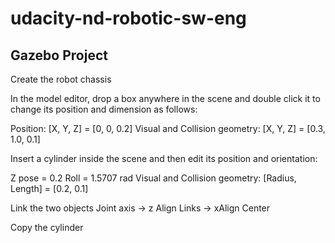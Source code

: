 # udacity-nd-robotic-sw-eng

## Gazebo Project

Create the robot chassis

In the model editor, drop a box anywhere in the scene and double click it to change its position and dimension as follows: 

Position: [X, Y, Z] = [0, 0, 0.2]
Visual and Collision geometry: [X, Y, Z] = [0.3, 1.0, 0.1]


Insert a cylinder inside the scene and then edit its position and orientation:

Z pose = 0.2
Roll = 1.5707 rad
Visual and Collision geometry: [Radius, Length] = [0.2, 0.1]

Link the two objects
Joint axis -> z
Align Links -> xAlign Center

Copy the cylinder